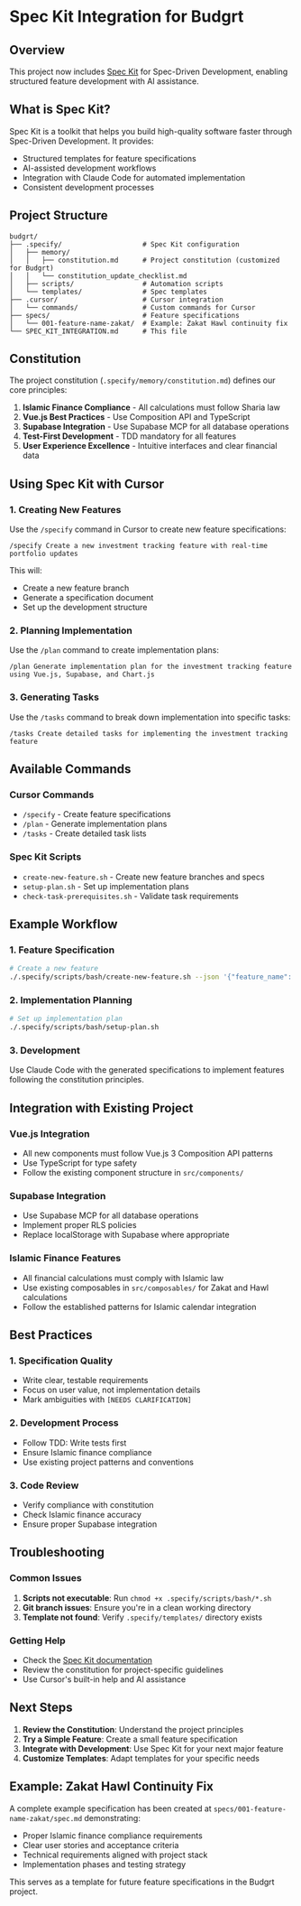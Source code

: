 # Spec Kit Integration for Budgrt

## Overview
This project now includes [Spec Kit](https://github.com/github/spec-kit) for Spec-Driven Development, enabling structured feature development with AI assistance.

## What is Spec Kit?
Spec Kit is a toolkit that helps you build high-quality software faster through Spec-Driven Development. It provides:
- Structured templates for feature specifications
- AI-assisted development workflows
- Integration with Claude Code for automated implementation
- Consistent development processes

## Project Structure
```
budgrt/
├── .specify/                    # Spec Kit configuration
│   ├── memory/
│   │   ├── constitution.md      # Project constitution (customized for Budgrt)
│   │   └── constitution_update_checklist.md
│   ├── scripts/                 # Automation scripts
│   └── templates/               # Spec templates
├── .cursor/                     # Cursor integration
│   └── commands/                # Custom commands for Cursor
├── specs/                       # Feature specifications
│   └── 001-feature-name-zakat/  # Example: Zakat Hawl continuity fix
└── SPEC_KIT_INTEGRATION.md      # This file
```

## Constitution
The project constitution (`.specify/memory/constitution.md`) defines our core principles:
1. **Islamic Finance Compliance** - All calculations must follow Sharia law
2. **Vue.js Best Practices** - Use Composition API and TypeScript
3. **Supabase Integration** - Use Supabase MCP for all database operations
4. **Test-First Development** - TDD mandatory for all features
5. **User Experience Excellence** - Intuitive interfaces and clear financial data

## Using Spec Kit with Cursor

### 1. Creating New Features
Use the `/specify` command in Cursor to create new feature specifications:

```
/specify Create a new investment tracking feature with real-time portfolio updates
```

This will:
- Create a new feature branch
- Generate a specification document
- Set up the development structure

### 2. Planning Implementation
Use the `/plan` command to create implementation plans:

```
/plan Generate implementation plan for the investment tracking feature using Vue.js, Supabase, and Chart.js
```

### 3. Generating Tasks
Use the `/tasks` command to break down implementation into specific tasks:

```
/tasks Create detailed tasks for implementing the investment tracking feature
```

## Available Commands

### Cursor Commands
- `/specify` - Create feature specifications
- `/plan` - Generate implementation plans
- `/tasks` - Create detailed task lists

### Spec Kit Scripts
- `create-new-feature.sh` - Create new feature branches and specs
- `setup-plan.sh` - Set up implementation plans
- `check-task-prerequisites.sh` - Validate task requirements

## Example Workflow

### 1. Feature Specification
```bash
# Create a new feature
./.specify/scripts/bash/create-new-feature.sh --json '{"feature_name": "budget-forecasting", "description": "Add 12-month budget forecasting with trend analysis"}'
```

### 2. Implementation Planning
```bash
# Set up implementation plan
./.specify/scripts/bash/setup-plan.sh
```

### 3. Development
Use Claude Code with the generated specifications to implement features following the constitution principles.

## Integration with Existing Project

### Vue.js Integration
- All new components must follow Vue.js 3 Composition API patterns
- Use TypeScript for type safety
- Follow the existing component structure in `src/components/`

### Supabase Integration
- Use Supabase MCP for all database operations
- Implement proper RLS policies
- Replace localStorage with Supabase where appropriate

### Islamic Finance Features
- All financial calculations must comply with Islamic law
- Use existing composables in `src/composables/` for Zakat and Hawl calculations
- Follow the established patterns for Islamic calendar integration

## Best Practices

### 1. Specification Quality
- Write clear, testable requirements
- Focus on user value, not implementation details
- Mark ambiguities with `[NEEDS CLARIFICATION]`

### 2. Development Process
- Follow TDD: Write tests first
- Ensure Islamic finance compliance
- Use existing project patterns and conventions

### 3. Code Review
- Verify compliance with constitution
- Check Islamic finance accuracy
- Ensure proper Supabase integration

## Troubleshooting

### Common Issues
1. **Scripts not executable**: Run `chmod +x .specify/scripts/bash/*.sh`
2. **Git branch issues**: Ensure you're in a clean working directory
3. **Template not found**: Verify `.specify/templates/` directory exists

### Getting Help
- Check the [Spec Kit documentation](https://github.com/github/spec-kit)
- Review the constitution for project-specific guidelines
- Use Cursor's built-in help and AI assistance

## Next Steps

1. **Review the Constitution**: Understand the project principles
2. **Try a Simple Feature**: Create a small feature specification
3. **Integrate with Development**: Use Spec Kit for your next major feature
4. **Customize Templates**: Adapt templates for your specific needs

## Example: Zakat Hawl Continuity Fix

A complete example specification has been created at `specs/001-feature-name-zakat/spec.md` demonstrating:
- Proper Islamic finance compliance requirements
- Clear user stories and acceptance criteria
- Technical requirements aligned with project stack
- Implementation phases and testing strategy

This serves as a template for future feature specifications in the Budgrt project.
